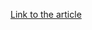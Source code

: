 [Link to the article](https://thehackernews.com/2025/05/rvtools-official-site-hacked-to-deliver.html)
